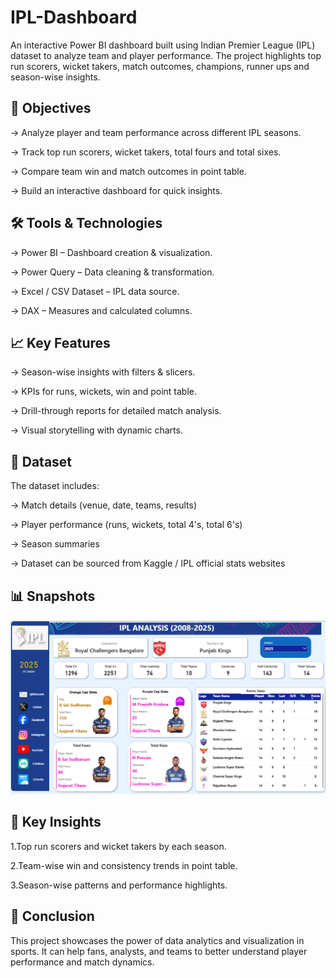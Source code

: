 # IPL-Dashboard
An interactive Power BI dashboard built using Indian Premier League (IPL) dataset to analyze team and player performance. The project highlights top run scorers, wicket takers, match outcomes, champions, runner ups and season-wise insights.

## 🎯 Objectives

-> Analyze player and team performance across different IPL seasons.

-> Track top run scorers, wicket takers, total fours and total sixes.

-> Compare team win and match outcomes in point table.

-> Build an interactive dashboard for quick insights.


## 🛠️ Tools & Technologies

-> Power BI – Dashboard creation & visualization.

-> Power Query – Data cleaning & transformation.

-> Excel / CSV Dataset – IPL data source.

-> DAX – Measures and calculated columns.


## 📈 Key Features

-> Season-wise insights with filters & slicers.

-> KPIs for runs, wickets, win  and point table.

-> Drill-through reports for detailed match analysis.

-> Visual storytelling with dynamic charts.


## 📂 Dataset

The dataset includes:

-> Match details (venue, date, teams, results)

-> Player performance (runs, wickets, total 4's, total 6's)

-> Season summaries

-> Dataset can be sourced from Kaggle / IPL official stats websites


## 📊 Snapshots
![dashboard preview](https://github.com/barikprasanjeet43-create/IPL-Dashboard/blob/main/IPL%20Dashboard.png)


## 📌 Key Insights

1.Top run scorers and wicket takers by each season.

2.Team-wise win  and consistency trends in point table.

3.Season-wise patterns and performance highlights.


## 📢 Conclusion

This project showcases the power of data analytics and visualization in sports. It can help fans, analysts, and teams to better understand player performance and match dynamics.
